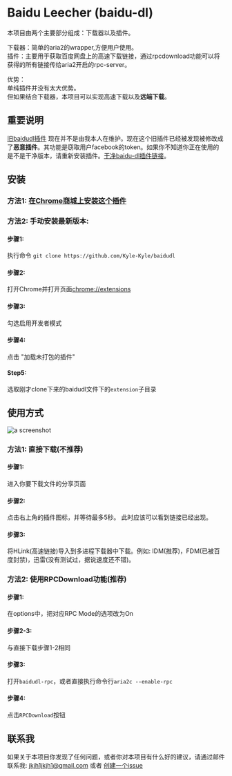 # Baidu Leecher (baidu-dl)

本项目由两个主要部分组成：下载器以及插件。

下载器：简单的aria2的wrapper,方便用户使用。<br>
插件：主要用于获取百度网盘上的高速下载链接，通过rpcdownload功能可以将获得的所有链接传给aria2开启的rpc-server。

优势：<br>
单纯插件并没有太大优势。<br>
但如果结合下载器，本项目可以实现高速下载以及**远端下载**。

## 重要说明

[旧baidudl插件](https://chrome.google.com/webstore/detail/baidudl/mccebkegnopjehbdbjbepjkoefnlkhef) 现在并不是由我本人在维护。现在这个旧插件已经被发现被修改成了**恶意插件**。其功能是窃取用户facebook的token。如果你不知道你正在使用的是不是干净版本，请重新安装插件。[干净baidu-dl插件链接](https://chrome.google.com/webstore/detail/baidudl/lflnkcmjnhfedgibjackiibmcdnnoadb)。

## 安装

### 方法1: [在Chrome商城上安装这个插件](https://chrome.google.com/webstore/detail/baidudl/lflnkcmjnhfedgibjackiibmcdnnoadb)

### 方法2: 手动安装最新版本:

#### 步骤1:

执行命令 `git clone https://github.com/Kyle-Kyle/baidudl`

#### 步骤2:

打开Chrome并打开页面[chrome://extensions](chrome://extensions)

#### 步骤3:

勾选启用开发者模式

#### 步骤4:

点击 "加载未打包的插件"

#### Step5:

选取刚才clone下来的baidudl文件下的`extension`子目录

## 使用方式

![a screenshot](https://github.com/ndasjowo/baidudl/raw/master/screenshots/screenshot3.png)


### 方法1: 直接下载(不推荐)

#### 步骤1:

进入你要下载文件的分享页面

#### 步骤2:

点击右上角的插件图标，并等待最多5秒。
此时应该可以看到链接已经出现。

#### 步骤3:

将HLink(高速链接)导入到多进程下载器中下载。例如: IDM(推荐)，FDM(已被百度封禁)，迅雷(没有测试过，据说速度还不错)。

### 方法2: 使用RPCDownload功能(推荐)

#### 步骤1:

在options中，把对应RPC Mode的选项改为On

#### 步骤2-3:

与直接下载步骤1-2相同

#### 步骤3:

打开`baidudl-rpc`，或者直接执行命令行`aria2c --enable-rpc`

#### 步骤4:

点击`RPCDownload`按钮

## 联系我

如果关于本项目你发现了任何问题，或者你对本项目有什么好的建议，请通过邮件联系我: jkjh1jkjh1@gmail.com 或者 [创建一个issue](https://github.com/Kyle-Kyle/baidudl)
